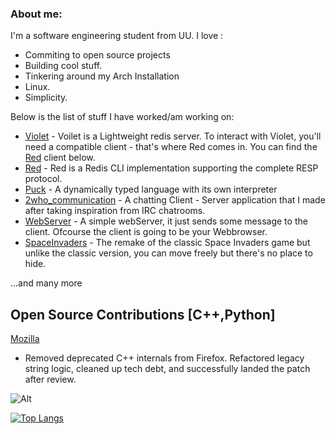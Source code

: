 ### About me:
I'm a software engineering student from UU.
I love :
- Commiting to open source projects
- Building cool stuff.
- Tinkering around my Arch Installation
- Linux.
- Simplicity.

Below is the list of stuff I have worked/am working on:
  - [Violet](https://github.com/Probatio-Diabolica/Violet) - Voilet is a Lightweight redis server. To interact with Violet, you'll need a compatible client - that's where Red comes in. You can find the [Red]([Red](https://github.com/Probatio-Diabolica/Red)) client below.
  - [Red](https://github.com/Probatio-Diabolica/Red) - Red is a Redis CLI implementation supporting the complete RESP protocol.
  - [Puck](https://github.com/Probatio-Diabolica/Puck) - A dynamically typed language with its own interpreter
  - [2who_communication](https://github.com/Probatio-Diabolica/2Who_Communication) - A chatting Client - Server application that I made after taking inspiration from IRC chatrooms.
  - [WebServer](https://github.com/Probatio-Diabolica/WebServer) - A simple webServer, it just sends some message to the client. Ofcourse the client is going to be your Webbrowser. 
  - [SpaceInvaders](https://github.com/Probatio-Diabolica/Space_Invaders) - The remake of the classic Space Invaders game but unlike the classic version, you can move freely but there's no place to hide.

...and many more

## Open Source Contributions [C++,Python]
[Mozilla](https://www.mozilla.org/en-US/?v=c)
- Removed deprecated C++ internals from Firefox. Refactored legacy string logic, cleaned up tech debt, and successfully landed the patch after review.

![Alt](https://komarev.com/ghpvc/?username=Probatio-Diabolica&&color=bf526b&label=Profile%20views%20)

[![Top Langs](https://github-readme-stats.vercel.app/api/top-langs/?username=Probatio-Diabolica&hide=C&layout=compact&show_icons=true&theme=dracula)](https://github.com/Probatio-Diabolica/github-readme-stats)
